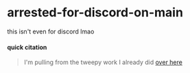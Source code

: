 # arrested-for-discord-on-main
this isn't even for discord lmao


#### quick citation
>I'm pulling from the tweepy work I already did [over here](https://github.com/ksadwin/zero-the-third-the-first "secret project ;0")
